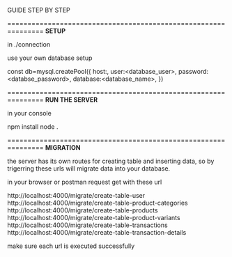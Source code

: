 

GUIDE STEP BY STEP

===============================================================
**SETUP**

in ./connection

use your own database setup

const db=mysql.createPool({
    host:<localhost>,
    user:<database_user>,
    password:<databse_password>,
    database:<database_name>,
})

===============================================================
**RUN THE SERVER**

in your console

npm install
node .

===============================================================
**MIGRATION**

the server has its own routes for creating table and inserting data, so by trigerring these urls will migrate data into your database.


in your browser or postman request get with these url


http://localhost:4000/migrate/create-table-user
http://localhost:4000/migrate/create-table-product-categories
http://localhost:4000/migrate/create-table-products
http://localhost:4000/migrate/create-table-product-variants
http://localhost:4000/migrate/create-table-transactions
http://localhost:4000/migrate/create-table-transaction-details


make sure each url is executed successfully








